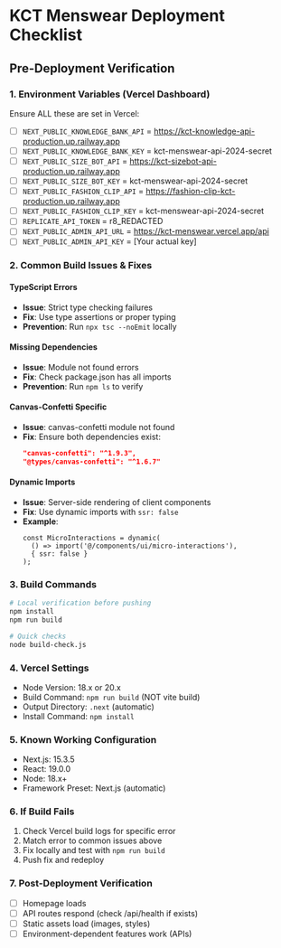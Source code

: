 # KCT Menswear Deployment Checklist

## Pre-Deployment Verification

### 1. Environment Variables (Vercel Dashboard)
Ensure ALL these are set in Vercel:
- [ ] `NEXT_PUBLIC_KNOWLEDGE_BANK_API` = https://kct-knowledge-api-production.up.railway.app
- [ ] `NEXT_PUBLIC_KNOWLEDGE_BANK_KEY` = kct-menswear-api-2024-secret
- [ ] `NEXT_PUBLIC_SIZE_BOT_API` = https://kct-sizebot-api-production.up.railway.app  
- [ ] `NEXT_PUBLIC_SIZE_BOT_KEY` = kct-menswear-api-2024-secret
- [ ] `NEXT_PUBLIC_FASHION_CLIP_API` = https://fashion-clip-kct-production.up.railway.app
- [ ] `NEXT_PUBLIC_FASHION_CLIP_KEY` = kct-menswear-api-2024-secret
- [ ] `REPLICATE_API_TOKEN` = r8_REDACTED
- [ ] `NEXT_PUBLIC_ADMIN_API_URL` = https://kct-menswear.vercel.app/api
- [ ] `NEXT_PUBLIC_ADMIN_API_KEY` = [Your actual key]

### 2. Common Build Issues & Fixes

#### TypeScript Errors
- **Issue**: Strict type checking failures
- **Fix**: Use type assertions or proper typing
- **Prevention**: Run `npx tsc --noEmit` locally

#### Missing Dependencies
- **Issue**: Module not found errors
- **Fix**: Check package.json has all imports
- **Prevention**: Run `npm ls` to verify

#### Canvas-Confetti Specific
- **Issue**: canvas-confetti module not found
- **Fix**: Ensure both dependencies exist:
  ```json
  "canvas-confetti": "^1.9.3",
  "@types/canvas-confetti": "^1.6.7"
  ```

#### Dynamic Imports
- **Issue**: Server-side rendering of client components
- **Fix**: Use dynamic imports with `ssr: false`
- **Example**:
  ```tsx
  const MicroInteractions = dynamic(
    () => import('@/components/ui/micro-interactions'),
    { ssr: false }
  );
  ```

### 3. Build Commands

```bash
# Local verification before pushing
npm install
npm run build

# Quick checks
node build-check.js
```

### 4. Vercel Settings
- Node Version: 18.x or 20.x
- Build Command: `npm run build` (NOT vite build)
- Output Directory: `.next` (automatic)
- Install Command: `npm install`

### 5. Known Working Configuration
- Next.js: 15.3.5
- React: 19.0.0
- Node: 18.x+
- Framework Preset: Next.js (automatic)

### 6. If Build Fails
1. Check Vercel build logs for specific error
2. Match error to common issues above
3. Fix locally and test with `npm run build`
4. Push fix and redeploy

### 7. Post-Deployment Verification
- [ ] Homepage loads
- [ ] API routes respond (check /api/health if exists)
- [ ] Static assets load (images, styles)
- [ ] Environment-dependent features work (APIs)